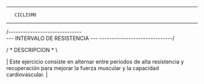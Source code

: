 ----------------------
       CICLISMO
----------------------

/------------------------------\
--- INTERVALO DE RESISTENCIA ---
\------------------------------/

/ * DESCRIPCION * \

| Este ejercicio consiste en alternar entre períodos de alta resistencia y recuperación para mejorar la fuerza muscular y la capacidad cardiovascular. |

